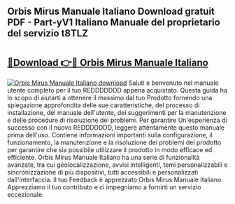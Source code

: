 ## Orbis Mirus Manuale Italiano Download gratuit PDF - Part-yV1 Italiano Manuale del proprietario del servizio t8TLZ

# <h2><a href="http://dffid8i.blite.top/?on=Orbis+Mirus+Manuale+Italiano">🔗Download 👉🔴 Orbis Mirus Manuale Italiano</a></h2>

[![Orbis Mirus Manuale Italiano download](https://i.imgur.com/lujVjoI.png)](http://dffid8i.blite.top/?on=Orbis+Mirus+Manuale+Italiano)
Saluti e benvenuto nel manuale utente completo per il tuo REDDDDDDD appena acquistato. Questa guida ha lo scopo di aiutarti a ottenere il massimo dal tuo Prodotto fornendo una spiegazione approfondita delle sue caratteristiche, del processo di installazione, del manuale dell'utente, dei suggerimenti per la manutenzione e delle procedure di risoluzione dei problemi. Per garantire Un'esperienza di successo con il nuovo REDDDDDDD, leggere attentamente questo manuale prima dell'uso. Contiene informazioni importanti sulla configurazione, il funzionamento, la manutenzione e la risoluzione dei problemi del prodotto per garantire che sia possibile utilizzare il prodotto in modo efficace ed efficiente. Orbis Mirus Manuale Italiano ha una serie di funzionalità avanzate, tra cui geolocalizzazione, avvisi intelligenti, temi personalizzabili e sincronizzazione di più dispositivi, tutti accessibili e personalizzati dall'interfaccia. Il tuo Feedback è apprezzato Orbis Mirus Manuale Italiano. Apprezziamo il tuo contributo e ci impegniamo a fornirti un servizio eccezionale.
